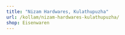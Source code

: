 ```yaml
---
title: "Nizam Hardwares, Kulathupuzha"
url: /kollam/nizam-hardwares-kulathupuzha/
shop: Eisenwaren
---
```

